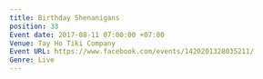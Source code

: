 ```yaml
---
title: Birthday Shenanigans
position: 33
Event date: 2017-08-11 07:00:00 +07:00
Venue: Tay Ho Tiki Company
Event URL: https://www.facebook.com/events/1420201328035211/
Genre: Live
---
```



